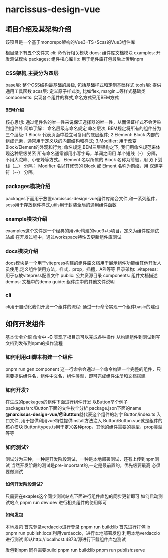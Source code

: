 # narcissus-design-vue

## 项目介绍及其架构介绍
该项目是一个基于monorepo架构的Vue3+TS+Scss的Vue3组件库

根目录下有五个文件夹
cli: 命令行相关模块
docs: 组件库文档模块
examples: 开发测试模块
packages: 组件核心库
lib: 用于组件库打包最后上传到npm

### CSS架构,主要分为四层
base层: 整个CSS结构最基础的层级, 包括基础样式和定制基础样式
tools层: 提供通用工具函数
acss层: 定义原子样式类, 比如flex, margin...等样式基础类
components: 实现各个组件的样式,命名方式采用BEM方式

#### BEM介绍
核心思想: 通过组件名的唯一性来说保证选择器的唯一性，从而保证样式不会污染到组件外
简单了解： 命名层级与命名规定
命名层次, BEM规定将所有的组件分为三个层级:
1.Block: 代表页面中独立可复用的底层组件;
2.Element: Block 内部的组成元素，通常用于定义块的内部结构和样式;
3.Modifier: 用于改变Block/Element的外观和行为;
命名规定,BEM三层架构之下, 我们用命名规范来体现这种层级关系
所有命名通常都用小写字母，单词之间用 单个短线（-） 分隔，不用大驼峰、小驼峰等方式。
Element 名以所属的 Block 名称为前缀，用 双下划线（__） 分隔；
Modifier 名以其修饰的 Block 或 Elment 名称为前缀，用 双连字符（--） 分隔。

### packages模块介绍
packages下面用于放置narcissus-design-vue组件库聚合文件,和一系列组件，scss用于存放组件样式,utils用于封装全局的通用组件函数

### example模块介绍
examples这个文件是一个经典的用vite构建的vue3+ts项目，定义为组件库测试站点
在开发过程中，通过workspace特性去更新组件库测试

### docs模块介绍
docs模块是一个用于vitepress构建的组件库文档用于展示组件功能给其他开发人员使用,定义组件使用方法，样式，prop，插槽，API等等
目录架构:
.vitepress: 用于存放vitepress配置文件
public: 公共资源目录
components: 组件文档描述
demos: 文档中的demo
guide: 组件库中的其他文件说明

### cli
cli用于自动化我们开发一个组件的流程: 通过一行命令实现一个组件basic的建设

## 如何开发组件
基本命令介绍
命令中 **-C** 实现了根目录可以完成各种操作
从构建组件到测试到写文档到发布到npm的操作流程

### 如何利用cli脚本构建一个组件
pnpm run gen:component
这一行命令会通过一个命令构建一个完整的组件，只需要提供组件名，组件中文名，组件类型，即可完成组件注册和文档搭建

### 如何开发?
在生成的packages的组件下面进行组件开发
以Button举个例子
packages/src/Button下面的文件挨个分析
package.json下面的name **@narcissus-design-vue/@Buttton**就代表这个组件的名字
Button/index.ts 入口文件, 用于提供利用vue特性提供install方法注入
Button/Button.vue就是组件的核心模块
Button/types.ts用于定义各种prop，其他的组件需要的类型，prop类型等等

### 如何测试?
测试分为三种，一种是开发阶段测试，一种是本地部署测试，还有上传到npm测试
当然开发阶段的测试是pre-important的,一定是最前置的，优先级要最高
必须要做测试

#### 如何开发阶段测试?
只需要在exaples这个同步测试站点下面进行组件库包的同步更新即可
如何启动测试站点
pnpm run dev:dev
进行相关组件的使用即可

#### 如何发包
本地发包
首先登录verdaccio进行登录
pnpm run build:lib 首先进行打包lib
pnpm run publish:local利用verdaccio，进行本地部署发包
利用本地verdaccio进行测试
即从http://localhost:4873/源进行下载组件库包测试

发包到npm
同样需要build
pnpm run build:lib
pnpm run publish:serve
